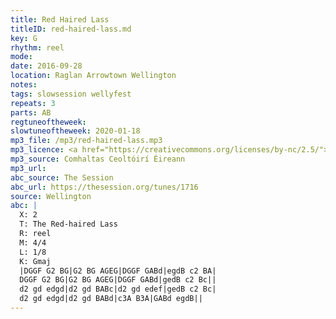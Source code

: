 ```yaml
---
title: Red Haired Lass
titleID: red-haired-lass.md
key: G
rhythm: reel
mode:
date: 2016-09-28
location: Raglan Arrowtown Wellington
notes:
tags: slowsession wellyfest
repeats: 3
parts: AB
regtuneoftheweek:
slowtuneoftheweek: 2020-01-18
mp3_file: /mp3/red-haired-lass.mp3
mp3_licence: <a href="https://creativecommons.org/licenses/by-nc/2.5/">CC-BY-NC-2.5</a>
mp3_source: Comhaltas Ceoltóirí Éireann
mp3_url:
abc_source: The Session
abc_url: https://thesession.org/tunes/1716
source: Wellington
abc: |
  X: 2
  T: The Red-haired Lass
  R: reel
  M: 4/4
  L: 1/8
  K: Gmaj
  |DGGF G2 BG|G2 BG AGEG|DGGF GABd|egdB c2 BA|
  DGGF G2 BG|G2 BG AGEG|DGGF GABd|gedB c2 Bc||
  d2 gd edgd|d2 gd BABc|d2 gd edef|gedB c2 Bc|
  d2 gd edgd|d2 gd BABd|c3A B3A|GABd egdB||
---
```

